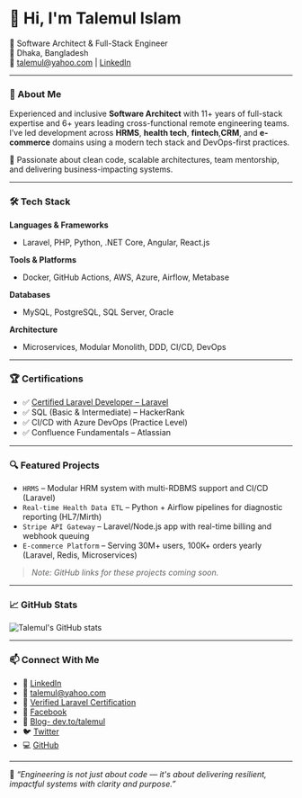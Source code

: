 # 👋 Hi, I'm Talemul Islam

🚀 Software Architect & Full-Stack Engineer  
🏡 Dhaka, Bangladesh  
📧 talemul@yahoo.com | [LinkedIn](https://linkedin.com/in/talemul)

---

### 🧠 About Me

Experienced and inclusive **Software Architect** with 11+ years of full-stack expertise and 6+ years leading cross-functional remote engineering teams. I’ve led development across **HRMS**, **health tech**, **fintech**,**CRM**, and **e-commerce** domains using a modern tech stack and DevOps-first practices.

🔹 Passionate about clean code, scalable architectures, team mentorship, and delivering business-impacting systems.

---

### 🛠️ Tech Stack

**Languages & Frameworks**  
- Laravel, PHP, Python, .NET Core, Angular, React.js

**Tools & Platforms**  
- Docker, GitHub Actions, AWS, Azure, Airflow, Metabase

**Databases**  
- MySQL, PostgreSQL, SQL Server, Oracle

**Architecture**  
- Microservices, Modular Monolith, DDD, CI/CD, DevOps

---

### 🏆 Certifications

- ✅ [Certified Laravel Developer – Laravel](https://verifier.certificationforlaravel.org/d6b488ce-6c78-473f-9015-8b96d5ad644c)
- ✅ SQL (Basic & Intermediate) – HackerRank
- ✅ CI/CD with Azure DevOps (Practice Level)
- ✅ Confluence Fundamentals – Atlassian

---

### 🔍 Featured Projects

- `HRMS` – Modular HRM system with multi-RDBMS support and CI/CD (Laravel)
- `Real-time Health Data ETL` – Python + Airflow pipelines for diagnostic reporting (HL7/Mirth)
- `Stripe API Gateway` – Laravel/Node.js app with real-time billing and webhook queuing
- `E-commerce Platform` – Serving 30M+ users, 100K+ orders yearly (Laravel, Redis, Microservices)

> *Note: GitHub links for these projects coming soon.*

---

### 📈 GitHub Stats

![Talemul's GitHub stats](https://github-readme-stats.vercel.app/api?username=talemul&show_icons=true&theme=github_dark)

---

### 📫 Connect With Me

- 💼 [LinkedIn](https://linkedin.com/in/talemul)  
- 📧 talemul@yahoo.com 
- 🧾 [Verified Laravel Certification](https://verifier.certificationforlaravel.org/d6b488ce-6c78-473f-9015-8b96d5ad644c)  
- 📘 [Facebook](https://www.facebook.com/talemul)  
- 📝 [Blog- dev.to/talemul](https://dev.to/talemul)  
- 🐦 [Twitter](https://twitter.com/talemulislam)  
- 💻 [GitHub](https://github.com/talmul)

---

🧩 *“Engineering is not just about code — it's about delivering resilient, impactful systems with clarity and purpose.”*
